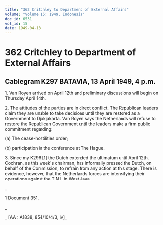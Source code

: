 ```yaml
---
title: "362 Critchley to Department of External Affairs"
volume: "Volume 15: 1949, Indonesia"
doc_id: 6531
vol_id: 15
date: 1949-04-13
---
```


# 362 Critchley to Department of External Affairs

## Cablegram K297 BATAVIA, 13 April 1949, 4 p.m.

1\. Van Royen arrived on April 12th and preliminary discussions will begin on Thursday April 14th.

2\. The attitudes of the parties are in direct conflict. The Republican leaders claim they are unable to take decisions until they are restored as a Government to Djokjakarta. Van Royen says the Netherlands will refuse to restore the Republican Government until the leaders make a firm public commitment regarding:

(a) The cease-hostilities order;

(b) participation in the conference at The Hague.

3\. Since my K296 [1] the Dutch extended the ultimatum until April 12th. Cochran, as this week's chairman, has informally pressed the Dutch, on behalf of the Commission, to refrain from any action at this stage. There is evidence, however, that the Netherlands forces are intensifying their operations against the T.N.I. in West Java.

_

1 Document 351.

_

_ [AA : A1838, 854/10/4/3, iv]_
